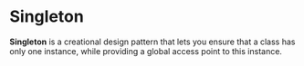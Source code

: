 # Singleton
**Singleton** is a creational design pattern that lets you ensure that a class has only one instance, while providing a global access point to this instance.
